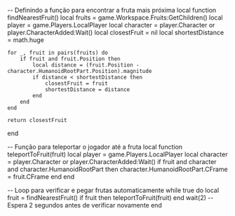 -- Definindo a função para encontrar a fruta mais próxima
local function findNearestFruit()
    local fruits = game.Workspace.Fruits:GetChildren()
    local player = game.Players.LocalPlayer
    local character = player.Character or player.CharacterAdded:Wait()
    local closestFruit = nil
    local shortestDistance = math.huge

    for _, fruit in pairs(fruits) do
        if fruit and fruit.Position then
            local distance = (fruit.Position - character.HumanoidRootPart.Position).magnitude
            if distance < shortestDistance then
                closestFruit = fruit
                shortestDistance = distance
            end
        end
    end

    return closestFruit
end

-- Função para teleportar o jogador até a fruta
local function teleportToFruit(fruit)
    local player = game.Players.LocalPlayer
    local character = player.Character or player.CharacterAdded:Wait()
    if fruit and character and character.HumanoidRootPart then
        character.HumanoidRootPart.CFrame = fruit.CFrame
    end
end

-- Loop para verificar e pegar frutas automaticamente
while true do
    local fruit = findNearestFruit()
    if fruit then
        teleportToFruit(fruit)
    end
    wait(2) -- Espera 2 segundos antes de verificar novamente
end
